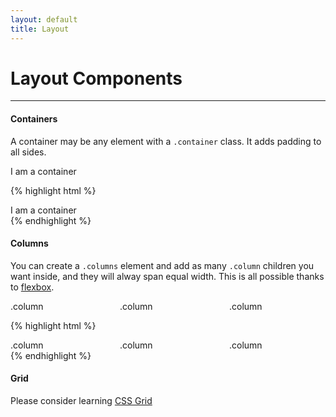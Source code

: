 ```yaml
---
layout: default
title: Layout
---
```


# Layout Components
---

#### Containers

A container may be any element with a <code>.container</code> class. It adds padding to all sides.

<div id="container-demo" class="example">
  <div class="preview">
    <div class="container">
      I am a container 
    </div> 
  </div>
</div>

{% highlight html %}
<div class="container">
  I am a container
</div>
{% endhighlight %}


#### Columns

You can create a <code>.columns</code> element and add as many <code>.column</code> children you want
inside, and they will alway span equal width. This is all possible thanks to [flexbox](https://developer.mozilla.org/en-US/docs/Web/CSS/CSS_Flexible_Box_Layout/Basic_Concepts_of_Flexbox).

<div id="columns-demo" class="example">
  <div class="preview">
    <div class="columns">
      <div class="column text-center">
        <div class="box">.column</div>
      </div>
      <div class="column text-center">
        <div class="box">.column</div>
      </div>
      <div class="column text-center">
        <div class="box">.column</div>
      </div>
    </div> 
  </div>
</div>

{% highlight html %}
<div class="columns">
  <div class="column">
    <div class="box">.column</div>
  </div>
  <div class="column">
    <div class="box">.column</div>
  </div>
  <div class="column">
    <div class="box">.column</div>
  </div>
</div> 
{% endhighlight %}


#### Grid

Please consider learning [CSS Grid](https://developer.mozilla.org/en-US/docs/Web/CSS/grid)
